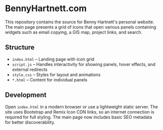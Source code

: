 # BennyHartnett.com

This repository contains the source for Benny Hartnett's personal website. The main page presents a grid of icons that open various panels containing widgets such as email copying, a GIS map, project links, and search.

## Structure
- `index.html` – Landing page with icon grid
- `script.js` – Handles interactivity for showing panels, hover effects, and external redirects
- `style.css` – Styles for layout and animations
- `*.html` – Content for individual panels

## Development
Open `index.html` in a modern browser or use a lightweight static server. The site uses Bootstrap and Remix Icon CDN links, so an internet connection is required for full styling. The main page now includes basic SEO metadata for better discoverability.

